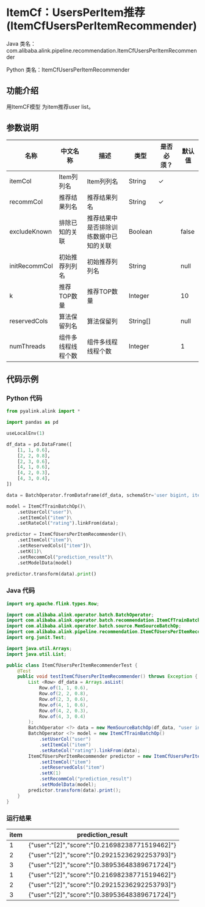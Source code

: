 # ItemCf：UsersPerItem推荐 (ItemCfUsersPerItemRecommender)
Java 类名：com.alibaba.alink.pipeline.recommendation.ItemCfUsersPerItemRecommender

Python 类名：ItemCfUsersPerItemRecommender


## 功能介绍
用ItemCF模型 为item推荐user list。


## 参数说明

| 名称 | 中文名称 | 描述 | 类型 | 是否必须？ | 默认值 |
| --- | --- | --- | --- | --- | --- |
| itemCol | Item列列名 | Item列列名 | String | ✓ |  |
| recommCol | 推荐结果列名 | 推荐结果列名 | String | ✓ |  |
| excludeKnown | 排除已知的关联 | 推荐结果中是否排除训练数据中已知的关联 | Boolean |  | false |
| initRecommCol | 初始推荐列列名 | 初始推荐列列名 | String |  | null |
| k | 推荐TOP数量 | 推荐TOP数量 | Integer |  | 10 |
| reservedCols | 算法保留列名 | 算法保留列 | String[] |  | null |
| numThreads | 组件多线程线程个数 | 组件多线程线程个数 | Integer |  | 1 |

## 代码示例
### Python 代码
```python
from pyalink.alink import *

import pandas as pd

useLocalEnv(1)

df_data = pd.DataFrame([
    [1, 1, 0.6],
    [2, 2, 0.8],
    [2, 3, 0.6],
    [4, 1, 0.6],
    [4, 2, 0.3],
    [4, 3, 0.4],
])

data = BatchOperator.fromDataframe(df_data, schemaStr='user bigint, item bigint, rating double')

model = ItemCfTrainBatchOp()\
    .setUserCol("user")\
    .setItemCol("item")\
    .setRateCol("rating").linkFrom(data);

predictor = ItemCfUsersPerItemRecommender()\
    .setItemCol("item")\
    .setReservedCols(["item"])\
    .setK(1)\
    .setRecommCol("prediction_result")\
    .setModelData(model)

predictor.transform(data).print()
```
### Java 代码
```java
import org.apache.flink.types.Row;

import com.alibaba.alink.operator.batch.BatchOperator;
import com.alibaba.alink.operator.batch.recommendation.ItemCfTrainBatchOp;
import com.alibaba.alink.operator.batch.source.MemSourceBatchOp;
import com.alibaba.alink.pipeline.recommendation.ItemCfUsersPerItemRecommender;
import org.junit.Test;

import java.util.Arrays;
import java.util.List;

public class ItemCfUsersPerItemRecommenderTest {
	@Test
	public void testItemCfUsersPerItemRecommender() throws Exception {
		List <Row> df_data = Arrays.asList(
			Row.of(1, 1, 0.6),
			Row.of(2, 2, 0.8),
			Row.of(2, 3, 0.6),
			Row.of(4, 1, 0.6),
			Row.of(4, 2, 0.3),
			Row.of(4, 3, 0.4)
		);
		BatchOperator <?> data = new MemSourceBatchOp(df_data, "user int, item int, rating double");
		BatchOperator <?> model = new ItemCfTrainBatchOp()
			.setUserCol("user")
			.setItemCol("item")
			.setRateCol("rating").linkFrom(data);
		ItemCfUsersPerItemRecommender predictor = new ItemCfUsersPerItemRecommender()
			.setItemCol("item")
			.setReservedCols("item")
			.setK(1)
			.setRecommCol("prediction_result")
			.setModelData(model);
		predictor.transform(data).print();
	}
}
```

### 运行结果
item|prediction_result
----|-----------------
1|{"user":"[2]","score":"[0.21698238771519462]"}
2|{"user":"[2]","score":"[0.29215236292253793]"}
3|{"user":"[2]","score":"[0.38953648389671724]"}
1|{"user":"[2]","score":"[0.21698238771519462]"}
2|{"user":"[2]","score":"[0.29215236292253793]"}
3|{"user":"[2]","score":"[0.38953648389671724]"}
